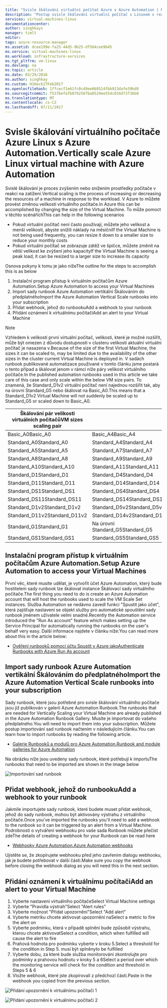 ```yaml
---
title: "Svisle škálování virtuální počítač Azure s Azure Automation | Microsoft Docs"
description: "Postup svisle škálování virtuální počítač s Linuxem v reakci na monitorování výstrahy s Azure Automation."
services: virtual-machines-linux
documentationcenter: 
author: singhkays
manager: timlt
editor: 
tags: azure-resource-manager
ms.assetid: dcee199e-fa25-44d5-9b25-df564cee9b45
ms.service: virtual-machines-linux
ms.workload: infrastructure-services
ms.tgt_pltfrm: vm-linux
ms.devlang: na
ms.topic: article
ms.date: 03/29/2016
ms.author: singhkay
ms.custom: H1Hack27Feb2017
ms.openlocfilehash: 1ffcecf1e61fc0cd9ee668514fbb913dafe39bd8
ms.sourcegitcommit: f537befafb079256fba0529ee554c034d73f36b0
ms.translationtype: MT
ms.contentlocale: cs-CZ
ms.lasthandoff: 07/11/2017
---
```

# <a name="vertically-scale-azure-linux-virtual-machine-with-azure-automation"></a><span data-ttu-id="b9bd4-103">Svisle škálování virtuálního počítače Azure Linux s Azure Automation.</span><span class="sxs-lookup"><span data-stu-id="b9bd4-103">Vertically scale Azure Linux virtual machine with Azure Automation</span></span>
<span data-ttu-id="b9bd4-104">Svislé škálování je proces zvýšením nebo snížením prostředky počítače v reakci na zatížení.</span><span class="sxs-lookup"><span data-stu-id="b9bd4-104">Vertical scaling is the process of increasing or decreasing the resources of a machine in response to the workload.</span></span> <span data-ttu-id="b9bd4-105">V Azure to můžete provést změnou velikosti virtuálního počítače.</span><span class="sxs-lookup"><span data-stu-id="b9bd4-105">In Azure this can be accomplished by changing the size of the Virtual Machine.</span></span> <span data-ttu-id="b9bd4-106">To může pomoct v těchto scénářích</span><span class="sxs-lookup"><span data-stu-id="b9bd4-106">This can help in the following scenarios</span></span>

* <span data-ttu-id="b9bd4-107">Pokud virtuální počítač není často používají, můžete jeho velikost a menší velikosti, abyste snížili náklady na měsíční</span><span class="sxs-lookup"><span data-stu-id="b9bd4-107">If the Virtual Machine is not being used frequently, you can resize it down to a smaller size to reduce your monthly costs</span></span>
* <span data-ttu-id="b9bd4-108">Pokud virtuální počítač se zobrazuje zátěž ve špičce, můžete změnit na větší velikost ke zvýšení jeho kapacity</span><span class="sxs-lookup"><span data-stu-id="b9bd4-108">If the Virtual Machine is seeing a peak load, it can be resized to a larger size to increase its capacity</span></span>

<span data-ttu-id="b9bd4-109">Osnova pokyny k tomu je jako níže</span><span class="sxs-lookup"><span data-stu-id="b9bd4-109">The outline for the steps to accomplish this is as below</span></span>

1. <span data-ttu-id="b9bd4-110">Instalační program přístup k virtuálním počítačům Azure Automation.</span><span class="sxs-lookup"><span data-stu-id="b9bd4-110">Setup Azure Automation to access your Virtual Machines</span></span>
2. <span data-ttu-id="b9bd4-111">Import sady runbook Azure Automation vertikální Škálováním do předplatného</span><span class="sxs-lookup"><span data-stu-id="b9bd4-111">Import the Azure Automation Vertical Scale runbooks into your subscription</span></span>
3. <span data-ttu-id="b9bd4-112">Přidat webhook, jehož do runbooku</span><span class="sxs-lookup"><span data-stu-id="b9bd4-112">Add a webhook to your runbook</span></span>
4. <span data-ttu-id="b9bd4-113">Přidání oznámení k virtuálnímu počítači</span><span class="sxs-lookup"><span data-stu-id="b9bd4-113">Add an alert to your Virtual Machine</span></span>

> [!NOTE]
> <span data-ttu-id="b9bd4-114">Vzhledem k velikosti první virtuální počítač, velikosti, které je možné rozšířit, může být omezen z důvodu dostupnosti v clusteru velikosti aktuální virtuální počítač je nasazena v.</span><span class="sxs-lookup"><span data-stu-id="b9bd4-114">Because of the size of the first Virtual Machine, the sizes it can be scaled to, may be limited due to the availability of the other sizes in the cluster current Virtual Machine is deployed in.</span></span> <span data-ttu-id="b9bd4-115">V sadách runbook publikované automatizace používané v tomto článku jsme postará o tento případ a škálovat jenom v rámci níže páry velikost virtuálního počítače.</span><span class="sxs-lookup"><span data-stu-id="b9bd4-115">In the published automation runbooks used in this article we take care of this case and only scale within the below VM size pairs.</span></span> <span data-ttu-id="b9bd4-116">To znamená, že Standard_D1v2 virtuální počítač není najednou rozšířit tak, aby na úrovni Standard_G5 nebo škálovat na Basic_A0.</span><span class="sxs-lookup"><span data-stu-id="b9bd4-116">This means that a Standard_D1v2 Virtual Machine will not suddenly be scaled up to Standard_G5 or scaled down to Basic_A0.</span></span>
> 
> | <span data-ttu-id="b9bd4-117">Škálování pár velikosti virtuálních počítačů</span><span class="sxs-lookup"><span data-stu-id="b9bd4-117">VM sizes scaling pair</span></span> |  |
> | --- | --- |
> | <span data-ttu-id="b9bd4-118">Basic_A0</span><span class="sxs-lookup"><span data-stu-id="b9bd4-118">Basic_A0</span></span> |<span data-ttu-id="b9bd4-119">Basic_A4</span><span class="sxs-lookup"><span data-stu-id="b9bd4-119">Basic_A4</span></span> |
> | <span data-ttu-id="b9bd4-120">Standard_A0</span><span class="sxs-lookup"><span data-stu-id="b9bd4-120">Standard_A0</span></span> |<span data-ttu-id="b9bd4-121">Standard_A4</span><span class="sxs-lookup"><span data-stu-id="b9bd4-121">Standard_A4</span></span> |
> | <span data-ttu-id="b9bd4-122">Standard_A5</span><span class="sxs-lookup"><span data-stu-id="b9bd4-122">Standard_A5</span></span> |<span data-ttu-id="b9bd4-123">Standard_A7</span><span class="sxs-lookup"><span data-stu-id="b9bd4-123">Standard_A7</span></span> |
> | <span data-ttu-id="b9bd4-124">Standard_A8</span><span class="sxs-lookup"><span data-stu-id="b9bd4-124">Standard_A8</span></span> |<span data-ttu-id="b9bd4-125">Standard_A9</span><span class="sxs-lookup"><span data-stu-id="b9bd4-125">Standard_A9</span></span> |
> | <span data-ttu-id="b9bd4-126">Standard_A10</span><span class="sxs-lookup"><span data-stu-id="b9bd4-126">Standard_A10</span></span> |<span data-ttu-id="b9bd4-127">Standard_A11</span><span class="sxs-lookup"><span data-stu-id="b9bd4-127">Standard_A11</span></span> |
> | <span data-ttu-id="b9bd4-128">Standard_D1</span><span class="sxs-lookup"><span data-stu-id="b9bd4-128">Standard_D1</span></span> |<span data-ttu-id="b9bd4-129">Standard_D4</span><span class="sxs-lookup"><span data-stu-id="b9bd4-129">Standard_D4</span></span> |
> | <span data-ttu-id="b9bd4-130">Standard_D11</span><span class="sxs-lookup"><span data-stu-id="b9bd4-130">Standard_D11</span></span> |<span data-ttu-id="b9bd4-131">Standard_D14</span><span class="sxs-lookup"><span data-stu-id="b9bd4-131">Standard_D14</span></span> |
> | <span data-ttu-id="b9bd4-132">Standard_DS1</span><span class="sxs-lookup"><span data-stu-id="b9bd4-132">Standard_DS1</span></span> |<span data-ttu-id="b9bd4-133">Standard_DS4</span><span class="sxs-lookup"><span data-stu-id="b9bd4-133">Standard_DS4</span></span> |
> | <span data-ttu-id="b9bd4-134">Standard_DS11</span><span class="sxs-lookup"><span data-stu-id="b9bd4-134">Standard_DS11</span></span> |<span data-ttu-id="b9bd4-135">Standard_DS14</span><span class="sxs-lookup"><span data-stu-id="b9bd4-135">Standard_DS14</span></span> |
> | <span data-ttu-id="b9bd4-136">Standard_D1v2</span><span class="sxs-lookup"><span data-stu-id="b9bd4-136">Standard_D1v2</span></span> |<span data-ttu-id="b9bd4-137">Standard_D5v2</span><span class="sxs-lookup"><span data-stu-id="b9bd4-137">Standard_D5v2</span></span> |
> | <span data-ttu-id="b9bd4-138">Standard_D11v2</span><span class="sxs-lookup"><span data-stu-id="b9bd4-138">Standard_D11v2</span></span> |<span data-ttu-id="b9bd4-139">Standard_D14v2</span><span class="sxs-lookup"><span data-stu-id="b9bd4-139">Standard_D14v2</span></span> |
> | <span data-ttu-id="b9bd4-140">Standard_G1</span><span class="sxs-lookup"><span data-stu-id="b9bd4-140">Standard_G1</span></span> |<span data-ttu-id="b9bd4-141">Na úrovni Standard_G5</span><span class="sxs-lookup"><span data-stu-id="b9bd4-141">Standard_G5</span></span> |
> | <span data-ttu-id="b9bd4-142">Standard_GS1</span><span class="sxs-lookup"><span data-stu-id="b9bd4-142">Standard_GS1</span></span> |<span data-ttu-id="b9bd4-143">Standard_GS5</span><span class="sxs-lookup"><span data-stu-id="b9bd4-143">Standard_GS5</span></span> |
> 
> 

## <a name="setup-azure-automation-to-access-your-virtual-machines"></a><span data-ttu-id="b9bd4-144">Instalační program přístup k virtuálním počítačům Azure Automation.</span><span class="sxs-lookup"><span data-stu-id="b9bd4-144">Setup Azure Automation to access your Virtual Machines</span></span>
<span data-ttu-id="b9bd4-145">První věc, které musíte udělat, je vytvořit účet Azure Automation, který bude hostitelem sady runbook lze škálovat instance Škálovací sady virtuálního počítače.</span><span class="sxs-lookup"><span data-stu-id="b9bd4-145">The first thing you need to do is create an Azure Automation account that will host the runbooks used to scale the VM Scale Set instances.</span></span> <span data-ttu-id="b9bd4-146">Služba Automation se nedávno zavedl funkci "Spustit jako účet", která zajišťuje nastavení se objekt služby pro automatické spouštění sady runbook jménem uživatele velmi snadné.</span><span class="sxs-lookup"><span data-stu-id="b9bd4-146">Recently the Automation service introduced the "Run As account" feature which makes setting up the Service Principal for automatically running the runbooks on the user's behalf very easy.</span></span> <span data-ttu-id="b9bd4-147">Další informace najdete v článku níže:</span><span class="sxs-lookup"><span data-stu-id="b9bd4-147">You can read more about this in the article below:</span></span>

* [<span data-ttu-id="b9bd4-148">Ověření runbooků pomocí účtu Spustit v Azure jako</span><span class="sxs-lookup"><span data-stu-id="b9bd4-148">Authenticate Runbooks with Azure Run As account</span></span>](../../automation/automation-sec-configure-azure-runas-account.md)

## <a name="import-the-azure-automation-vertical-scale-runbooks-into-your-subscription"></a><span data-ttu-id="b9bd4-149">Import sady runbook Azure Automation vertikální Škálováním do předplatného</span><span class="sxs-lookup"><span data-stu-id="b9bd4-149">Import the Azure Automation Vertical Scale runbooks into your subscription</span></span>
<span data-ttu-id="b9bd4-150">Sady runbook, které jsou potřebné pro svisle škálování virtuálního počítače jsou již publikován v galerii Azure Automation Runbook.</span><span class="sxs-lookup"><span data-stu-id="b9bd4-150">The runbooks that are needed for Vertically Scaling your Virtual Machine are already published in the Azure Automation Runbook Gallery.</span></span> <span data-ttu-id="b9bd4-151">Musíte je importovat do vašeho předplatného.</span><span class="sxs-lookup"><span data-stu-id="b9bd4-151">You will need to import them into your subscription.</span></span> <span data-ttu-id="b9bd4-152">Můžete postup importování sad runbook načtením v následujícím článku.</span><span class="sxs-lookup"><span data-stu-id="b9bd4-152">You can learn how to import runbooks by reading the following article.</span></span>

* [<span data-ttu-id="b9bd4-153">Galerie Runbooků a modulů pro Azure Automation.</span><span class="sxs-lookup"><span data-stu-id="b9bd4-153">Runbook and module galleries for Azure Automation</span></span>](../../automation/automation-runbook-gallery.md)

<span data-ttu-id="b9bd4-154">Na obrázku níže jsou uvedeny sady runbook, které potřebují k importu</span><span class="sxs-lookup"><span data-stu-id="b9bd4-154">The runbooks that need to be imported are shown in the image below</span></span>

![Importování sad runbook](./media/vertical-scaling-automation/scale-runbooks.png)

## <a name="add-a-webhook-to-your-runbook"></a><span data-ttu-id="b9bd4-156">Přidat webhook, jehož do runbooku</span><span class="sxs-lookup"><span data-stu-id="b9bd4-156">Add a webhook to your runbook</span></span>
<span data-ttu-id="b9bd4-157">Jakmile importujete sady runbook, které budete muset přidat webhook, jehož do sady runbook, mohou být aktivovány výstrahu z virtuálního počítače.</span><span class="sxs-lookup"><span data-stu-id="b9bd4-157">Once you've imported the runbooks you'll need to add a webhook to the runbook so it can be triggered by an alert from a Virtual Machine.</span></span> <span data-ttu-id="b9bd4-158">Podrobnosti o vytváření webhooku pro vaše sada Runbook můžete přečíst zde</span><span class="sxs-lookup"><span data-stu-id="b9bd4-158">The details of creating a webhook for your Runbook can be read here</span></span>

* [<span data-ttu-id="b9bd4-159">Webhooky Azure Automation.</span><span class="sxs-lookup"><span data-stu-id="b9bd4-159">Azure Automation webhooks</span></span>](../../automation/automation-webhooks.md)

<span data-ttu-id="b9bd4-160">Ujistěte se, že zkopírujete webhooku před jeho zavřením dialogu webhooku, jak je budete potřebovat v další části.</span><span class="sxs-lookup"><span data-stu-id="b9bd4-160">Make sure you copy the webhook before closing the webhook dialog as you will need this in the next section.</span></span>

## <a name="add-an-alert-to-your-virtual-machine"></a><span data-ttu-id="b9bd4-161">Přidání oznámení k virtuálnímu počítači</span><span class="sxs-lookup"><span data-stu-id="b9bd4-161">Add an alert to your Virtual Machine</span></span>
1. <span data-ttu-id="b9bd4-162">Vyberte nastavení virtuálního počítače</span><span class="sxs-lookup"><span data-stu-id="b9bd4-162">Select Virtual Machine settings</span></span>
2. <span data-ttu-id="b9bd4-163">Vyberte "Pravidla výstrah"</span><span class="sxs-lookup"><span data-stu-id="b9bd4-163">Select "Alert rules"</span></span>
3. <span data-ttu-id="b9bd4-164">Vyberte možnost "Přidat upozornění"</span><span class="sxs-lookup"><span data-stu-id="b9bd4-164">Select "Add alert"</span></span>
4. <span data-ttu-id="b9bd4-165">Vyberte metriku chcete aktivovat upozornění na</span><span class="sxs-lookup"><span data-stu-id="b9bd4-165">Select a metric to fire the alert on</span></span>
5. <span data-ttu-id="b9bd4-166">Vyberte podmínku, která v případě splnění bude způsobit výstrahu, kterou chcete aktivovat</span><span class="sxs-lookup"><span data-stu-id="b9bd4-166">Select a condition, which when fulfilled will cause the alert to fire</span></span>
6. <span data-ttu-id="b9bd4-167">Prahová hodnota pro podmínku vyberte v kroku 5.</span><span class="sxs-lookup"><span data-stu-id="b9bd4-167">Select a threshold for the condition in Step 5.</span></span> <span data-ttu-id="b9bd4-168">musí být splněny</span><span class="sxs-lookup"><span data-stu-id="b9bd4-168">to be fulfilled</span></span>
7. <span data-ttu-id="b9bd4-169">Vyberte dobu, za které bude služba monitorování zkontrolujte pro podmínky a prahovou hodnotu v kroky 5 a 6</span><span class="sxs-lookup"><span data-stu-id="b9bd4-169">Select a period over which the monitoring service will check for the condition and threshold in Steps 5 & 6</span></span>
8. <span data-ttu-id="b9bd4-170">Vložte webhook, které jste zkopírovali z předchozí části.</span><span class="sxs-lookup"><span data-stu-id="b9bd4-170">Paste in the webhook you copied from the previous section.</span></span>

![Přidání upozornění k virtuálnímu počítači 1](./media/vertical-scaling-automation/add-alert-webhook-1.png)

![Přidání upozornění k virtuálnímu počítači 2](./media/vertical-scaling-automation/add-alert-webhook-2.png)

